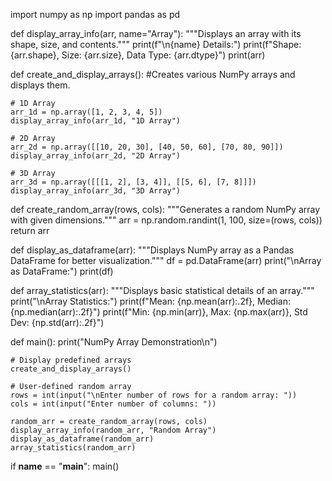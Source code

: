 import numpy as np
import pandas as pd

def display_array_info(arr, name="Array"):
    """Displays an array with its shape, size, and contents."""
    print(f"\n{name} Details:")
    print(f"Shape: {arr.shape}, Size: {arr.size}, Data Type: {arr.dtype}")
    print(arr)

def create_and_display_arrays():
    #Creates various NumPy arrays and displays them.
    
    # 1D Array
    arr_1d = np.array([1, 2, 3, 4, 5])
    display_array_info(arr_1d, "1D Array")
    
    # 2D Array
    arr_2d = np.array([[10, 20, 30], [40, 50, 60], [70, 80, 90]])
    display_array_info(arr_2d, "2D Array")
    
    # 3D Array
    arr_3d = np.array([[[1, 2], [3, 4]], [[5, 6], [7, 8]]])
    display_array_info(arr_3d, "3D Array")

def create_random_array(rows, cols):
    """Generates a random NumPy array with given dimensions."""
    arr = np.random.randint(1, 100, size=(rows, cols))
    return arr

def display_as_dataframe(arr):
    """Displays NumPy array as a Pandas DataFrame for better visualization."""
    df = pd.DataFrame(arr)
    print("\nArray as DataFrame:")
    print(df)

def array_statistics(arr):
    """Displays basic statistical details of an array."""
    print("\nArray Statistics:")
    print(f"Mean: {np.mean(arr):.2f}, Median: {np.median(arr):.2f}")
    print(f"Min: {np.min(arr)}, Max: {np.max(arr)}, Std Dev: {np.std(arr):.2f}")

def main():
    print("NumPy Array Demonstration\n")

    # Display predefined arrays
    create_and_display_arrays()

    # User-defined random array
    rows = int(input("\nEnter number of rows for a random array: "))
    cols = int(input("Enter number of columns: "))
    
    random_arr = create_random_array(rows, cols)
    display_array_info(random_arr, "Random Array")
    display_as_dataframe(random_arr)
    array_statistics(random_arr)

if __name__ == "__main__":
    main()
